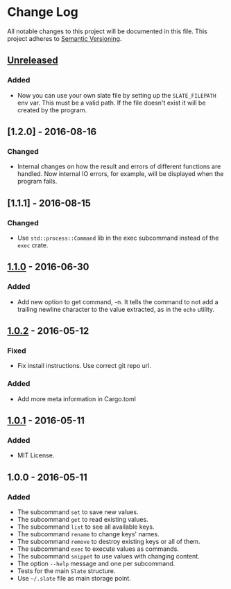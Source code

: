 # Change Log
All notable changes to this project will be documented in this file.
This project adheres to [Semantic Versioning](http://semver.org/).

## [Unreleased]
### Added
- Now you can use your own slate file by setting up the `SLATE_FILEPATH`
  env var. This must be a valid path. If the file doesn't exist
  it will be created by the program.

## [1.2.0] - 2016-08-16
### Changed
- Internal changes on how the result and errors of different functions are handled.
  Now internal IO errors, for example, will be displayed when the program fails.

## [1.1.1] - 2016-08-15
### Changed
- Use `std::process::Command` lib in the exec subcommand instead of the `exec` crate.

## [1.1.0] - 2016-06-30
### Added
- Add new option to get command, -n. It tells the command to not add
  a trailing newline character to the value extracted, as in the `echo`
  utility.

## [1.0.2] - 2016-05-12
### Fixed
- Fix install instructions. Use correct git repo url.

### Added
- Add more meta information in Cargo.toml

## [1.0.1] - 2016-05-11
### Added
- MIT License.

## 1.0.0 - 2016-05-11
### Added
- The subcommand `set` to save new values.
- The subcommand `get` to read existing values.
- The subcommand `list` to see all available keys.
- The subcommand `rename` to change keys' names.
- The subcommand `remove` to destroy existing keys or all of them.
- The subcommand `exec` to execute values as commands.
- The subcommand `snippet` to use values with changing content.
- The option `--help` message and one per subcommand.
- Tests for the main `Slate` structure.
- Use `~/.slate` file as main storage point.

[Unreleased]: https://github.com/jhbabon/slate/compare/v1.1.0...HEAD
[1.1.0]: https://github.com/jhbabon/slate/compare/v1.0.2...v1.1.0
[1.0.2]: https://github.com/jhbabon/slate/compare/v1.0.1...v1.0.2
[1.0.1]: https://github.com/jhbabon/slate/compare/v1.0.0...v1.0.1
